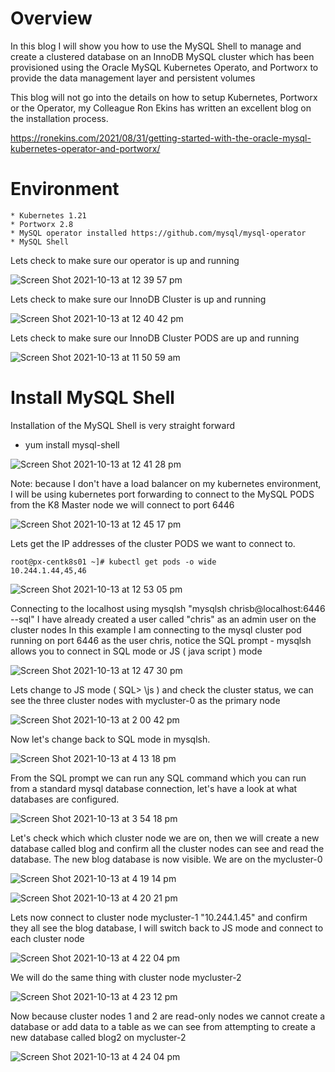
# Overview
In this blog I will show you how to use the MySQL Shell to manage and create a clustered database on an InnoDB MySQL cluster which has been provisioned using the Oracle MySQL Kubernetes Operato, and Portworx to provide the data management layer and persistent volumes

This blog will not go into the details on how to setup Kubernetes, Portworx or the Operator, my Colleague Ron Ekins has written an excellent blog on the installation process. 

https://ronekins.com/2021/08/31/getting-started-with-the-oracle-mysql-kubernetes-operator-and-portworx/


# Environment
```
* Kubernetes 1.21
* Portworx 2.8
* MySQL operator installed https://github.com/mysql/mysql-operator
* MySQL Shell
```

Lets check to make sure our operator is up and running

![Screen Shot 2021-10-13 at 12 39 57 pm](https://user-images.githubusercontent.com/13579776/137116994-59ff5307-d4f2-43c7-b2a7-d62f7b17085c.png)

Lets check to make sure our InnoDB Cluster  is up and running

![Screen Shot 2021-10-13 at 12 40 42 pm](https://user-images.githubusercontent.com/13579776/137117161-fb651a5c-3a7d-4254-a65f-9af55df33bf5.png)

Lets check to make sure our InnoDB Cluster  PODS are up and running

![Screen Shot 2021-10-13 at 11 50 59 am](https://user-images.githubusercontent.com/13579776/137117286-44fc4925-1ca1-4aea-b54e-c007d91f54b3.png)

# Install MySQL Shell
Installation of the MySQL Shell is very straight forward

* yum install mysql-shell

![Screen Shot 2021-10-13 at 12 41 28 pm](https://user-images.githubusercontent.com/13579776/137117466-33fca0bc-8d0c-4b97-b97a-64a6736d69d7.png)

Note: because I don't have a load balancer on my kubernetes environment, I will be using kubernetes port forwarding to connect to the MySQL PODS from the K8 Master node we will connect to port 6446

![Screen Shot 2021-10-13 at 12 45 17 pm](https://user-images.githubusercontent.com/13579776/137117575-affab605-792a-4b1a-9b77-c0d43858deca.png)

Lets get the IP addresses of the cluster PODS we want to connect to.
```
root@px-centk8s01 ~]# kubectl get pods -o wide
10.244.1.44,45,46
```

![Screen Shot 2021-10-13 at 12 53 05 pm](https://user-images.githubusercontent.com/13579776/137117760-0979a90f-e8ff-459c-8559-42295995ae95.png)

Connecting to the localhost using mysqlsh "mysqlsh chrisb@localhost:6446 --sql"
I have already created a user called "chris" as an admin user on the cluster nodes
In this example I am connecting to the mysql cluster pod running on port 6446 as the user chris, notice the SQL prompt - mysqlsh allows you to connect in SQL mode or JS ( java script ) mode

![Screen Shot 2021-10-13 at 12 47 30 pm](https://user-images.githubusercontent.com/13579776/137117839-f10f2782-2c9e-4389-aea5-f8dd6d351d3d.png)

Lets change to JS mode ( SQL> \js ) and check the cluster status, we can see the three cluster nodes  with mycluster-0 as the primary node

![Screen Shot 2021-10-13 at 2 00 42 pm](https://user-images.githubusercontent.com/13579776/137117911-93da839d-f493-400e-9e79-208d87de0baf.png)

Now let's change back to SQL mode in mysqlsh.

![Screen Shot 2021-10-13 at 4 13 18 pm](https://user-images.githubusercontent.com/13579776/137118016-da83f70c-08ba-40c9-a9b3-e6a2ea6ee448.png)

From the SQL prompt we can run any SQL command which you can run from a standard mysql database connection, let's have a look at what databases are configured.

![Screen Shot 2021-10-13 at 3 54 18 pm](https://user-images.githubusercontent.com/13579776/137118065-077653b0-0d72-4aac-8753-3db105166f82.png)

Let's check which which cluster node we are on, then we will create a new database called blog and confirm all the cluster nodes can see and read the database. The new blog database is now visible. We are on the mycluster-0

![Screen Shot 2021-10-13 at 4 19 14 pm](https://user-images.githubusercontent.com/13579776/137118124-8f0c644d-3cbe-4897-ad69-d08ad619a623.png)

![Screen Shot 2021-10-13 at 4 20 21 pm](https://user-images.githubusercontent.com/13579776/137118177-d9dad467-f289-4d49-bd80-c6fccb0c3eee.png)

Lets now connect to cluster node mycluster-1 "10.244.1.45" and confirm they all see the blog database, I will switch back to JS mode and connect to each cluster node

![Screen Shot 2021-10-13 at 4 22 04 pm](https://user-images.githubusercontent.com/13579776/137118248-40be2100-9fc0-4a9c-b361-e95ebcb92d6e.png)

We will do the same thing with cluster node mycluster-2

![Screen Shot 2021-10-13 at 4 23 12 pm](https://user-images.githubusercontent.com/13579776/137118314-ddf12b90-2fd4-440f-94f2-1d4de658b29f.png)

Now because cluster nodes 1 and 2 are read-only nodes we cannot create a database or add data to a table as we can see from attempting to create a new database called blog2 on mycluster-2

![Screen Shot 2021-10-13 at 4 24 04 pm](https://user-images.githubusercontent.com/13579776/137118413-a938bab6-f181-47cb-be9b-b664958e9bac.png)






